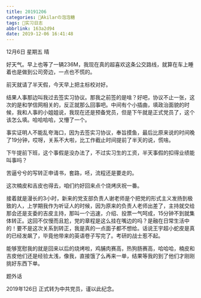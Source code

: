 ```yaml
---
title: 20191206
categories: 🍬Akilarの泡泡糖
tags: 💼实习日志
abbrlink: 163a2d94
date: 2019-12-06 16:41:48
---
```


12月6日 星期五 晴

好天气。早上也等了一辆236M，我现在真的超喜欢这条公交路线，就算在车上睡着也是做到公司旁边，一点也不慌的。

前天就请了半天假，今天早上把主标校对好。

结果人事那边叫我过去签实习协议。那我之前签的是啥？好吧，协议不止一张，这次的是和学信网相关的，反正就那么回事吧。中间有个小插曲，填政治面貌的时候，我和人事的小姐姐说，我现在还是预备党员，但是下午就是正式党员了，这个该怎么填。哈哈哈哈，又懵了一个。

事实证明人不能乱夸海口，因为去签实习协议，奉旨摸鱼，最后比原来说的时间晚了19分钟，哎呀，关系不大啦，比工作截止时间提前了半天的说，慌啥。

下午提前下班，这个事假是没办法了，不过实习生的工资，半天事假的扣得业绩能叫事吗？

苦逼兮兮的写转正申请书，套路，呸，流程还是要走的。

这次楠皮和吉皮也得去，咱们约好回来点个烧烤庆祝一番。

接着就是漫长的3小时，新来的党支部负责人谢老师是个把党的形式主义发扬到极致的人，上学期我作为听证人的时候，因为原来的负责人老师出差了，主持就交给那会还是支委的吉皮主持，那叫一个迅速，介绍、投票一气呵成，15分钟不到就集体转正。这回不仅慢而且尬，党的章程是这么挂在嘴边的吗？是融在日常生活中的！要不是这次关系到转正，我是真的一点面子都不想给。话说王宇超小蛇皮是真的已经发飙了，毕竟他带来的英语卷子写完了。考研的战士惹不起。

能够宽慰我的就是回来以后的烧烤啦，鸡脯肉赛高，热狗肠赛高，哈哈哈，楠皮和吉皮他们还是经验太浅，像我，直接饿了么再来一单，结果等我的到了他们才刚刚挑好东西下单。

题外话

2019年126日 正式转为中共党员，谨以此纪念。
